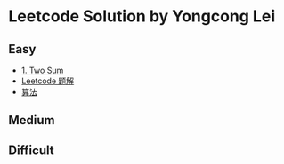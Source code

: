 # Leetcode Solution by Yongcong Lei

## Easy
- [1. Two Sum]()
- [Leetcode 题解]()
- [算法]()

## Medium

## Difficult